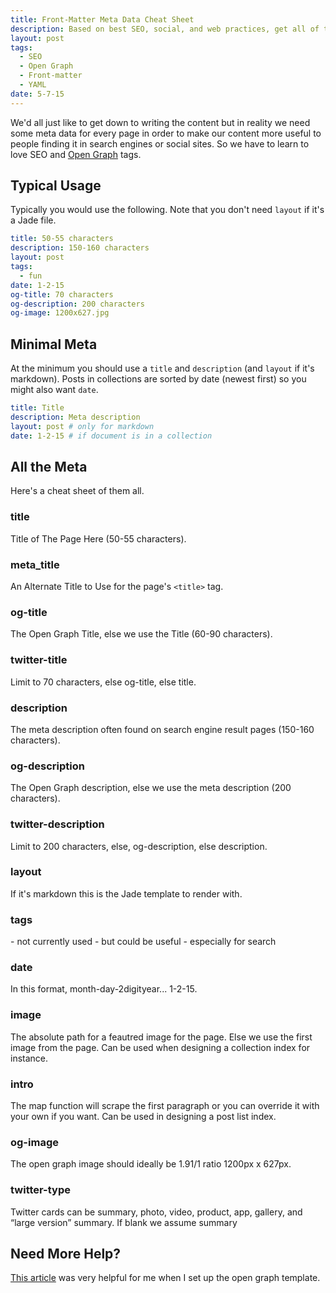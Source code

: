 ```yaml
---
title: Front-Matter Meta Data Cheat Sheet
description: Based on best SEO, social, and web practices, get all of the page meta data you need in the right spot.
layout: post
tags:
  - SEO
  - Open Graph
  - Front-matter
  - YAML
date: 5-7-15
---
```


We'd all just like to get down to writing the content but in reality we need some meta data for every page in order to make our content more useful to people finding it in search engines or social sites. So we have to learn to love SEO and [Open Graph](http://ogp.me/) tags.

## Typical Usage
Typically you would use the following. Note that you don't need `layout` if it's a Jade file.

```yaml
title: 50-55 characters
description: 150-160 characters
layout: post
tags:
  - fun
date: 1-2-15
og-title: 70 characters
og-description: 200 characters
og-image: 1200x627.jpg
```

## Minimal Meta
At the minimum you should use a `title` and `description` (and `layout` if it's markdown). Posts in collections are sorted by date (newest first) so you might also want `date`.

```yaml
title: Title
description: Meta description
layout: post # only for markdown
date: 1-2-15 # if document is in a collection
```

## All the Meta
Here's a cheat sheet of them all.

### title
Title of The Page Here (50-55 characters).

### meta_title
An Alternate Title to Use for the page's `<title>` tag.

### og-title
The Open Graph Title, else we use the Title (60-90 characters).

### twitter-title
Limit to 70 characters, else og-title, else title.

### description
The meta description often found on search engine result pages (150-160 
characters).

### og-description
The Open Graph description, else we use the meta description (200 characters).

### twitter-description
Limit to 200 characters, else, og-description, else description.

### layout
If it's markdown this is the Jade template to render with.

### tags
\- not currently used
\- but could be useful
\- especially for search

### date
In this format, month-day-2digityear... 1-2-15.

### image
The absolute path for a feautred image for the page. Else we use the first image from the page. Can be used when designing a collection index for instance.

### intro
The map function will scrape the first paragraph or you can override it with your own if you want. Can be used in designing a post list index.

### og-image
The open graph image should ideally be 1.91/1 ratio 1200px x 627px.

### twitter-type
Twitter cards can be summary, photo, video, product, app, gallery, and “large 
version” summary. If blank we assume summary

## Need More Help?
[This article](https://blog.kissmetrics.com/open-graph-meta-tags/) was very helpful for me when I set up the open graph template.

